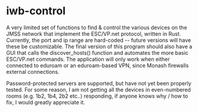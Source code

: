 iwb-control
===========

A very limited set of functions to find & control the various devices on the JMSS network that implement the ESC/VP.net protocol, written in Rust. Currently, the port and ip range are hard-coded -- future versions will have these be customizable. The final version of this program should also have a GUI that calls the discover_hosts() function and automates the more basic ESC/VP.net commands. The application will only work when either connected to eduroam or an eduroam-based VPN, since Monash firewalls external connections.

Password-protected servers are supported, but have not yet been properly tested. For some reason, I am not getting all the devices in even-numbered rooms (e.g. 1b2, 1b4, 2b2 etc..)  responding, if anyone knows why / how to fix, I would greatly appreciate it.
